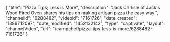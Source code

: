 {
    "title": "Pizza Tips; Less is More",
    "description": "Jack Carlisle of Jack's Wood Fired Oven shares his tips on making artisan pizza the easy way.",
    "channelid": "6288482",
    "videoid": "7161726",
    "date_created": "1389712097",
    "date_modified": "1452132142",
    "type": "captivate",
    "layout": "channelVideo",
    "url": "\/campchef\/pizza-tips-less-is-more\/6288482-7161726"
}